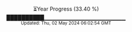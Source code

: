 <p align="center">
⏳Year Progress (33.40 %)<br>
██████████▁▁▁▁▁▁▁▁▁▁▁▁▁▁▁▁▁▁▁▁ <br>
<sub>Updated: Thu, 02 May 2024 06:02:54 GMT</sub>
</p>

